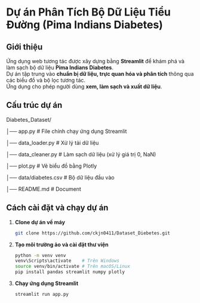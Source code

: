 # Dự án Phân Tích Bộ Dữ Liệu Tiểu Đường (Pima Indians Diabetes)

## Giới thiệu
Ứng dụng web tương tác được xây dựng bằng **Streamlit** để khám phá và làm sạch bộ dữ liệu **Pima Indians Diabetes**.  
Dự án tập trung vào **chuẩn bị dữ liệu, trực quan hóa và phân tích** thông qua các biểu đồ và bộ lọc tương tác.  
Ứng dụng cho phép người dùng **xem, làm sạch và xuất dữ liệu**.

## Cấu trúc dự án
Diabetes_Dataset/

│── app.py # File chính chạy ứng dụng Streamlit

│── data_loader.py # Xử lý tải dữ liệu

│── data_cleaner.py # Làm sạch dữ liệu (xử lý giá trị 0, NaN)

│── plot.py # Vẽ biểu đồ bằng Plotly

│── data/diabetes.csv # Bộ dữ liệu đầu vào

│── README.md # Document


## Cách cài đặt và chạy dự án
1. **Clone dự án về máy**
   ```bash
   git clone https://github.com/ckjn0411/Dataset_Diebetes.git
2. **Tạo môi trường ảo và cài đặt thư viện**
    ```bash
    python -m venv venv
    venv\Scripts\activate    # Trên Windows
    source venv/bin/activate # Trên macOS/Linux
    pip install pandas streamlit numpy plotly
3. **Chạy ứng dụng Streamlit**
    ```bash
    streamlit run app.py
